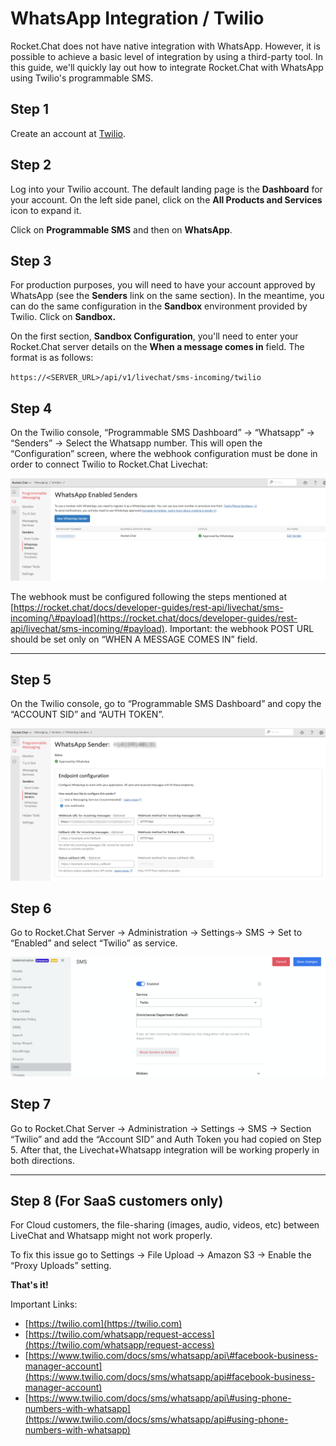 # WhatsApp Integration / Twilio

Rocket.Chat does not have native integration with WhatsApp. However, it is possible to achieve a basic level of integration by using a third-party tool. In this guide, we'll quickly lay out how to integrate Rocket.Chat with WhatsApp using Twilio's programmable SMS.

## Step 1

Create an account at [Twilio](https://twilio.com/whatsapp/request-access).

## Step 2

Log into your Twilio account. The default landing page is the **Dashboard** for your account. On the left side panel, click on the **All Products and Services** icon to expand it.

Click on **Programmable SMS** and then on **WhatsApp**.

## Step 3

For production purposes, you will need to have your account approved by WhatsApp \(see the **Senders** link on the same section\). In the meantime, you can do the same configuration in the **Sandbox** environment provided by Twilio. Click on **Sandbox.**

On the first section, **Sandbox Configuration**, you'll need to enter your Rocket.Chat server details on the **When a message comes in** field. The format is as follows:

`https://<SERVER_URL>/api/v1/livechat/sms-incoming/twilio`

## Step 4

On the Twilio console, “Programmable SMS Dashboard” -&gt; “Whatsapp” -&gt; “Senders” -&gt; Select the Whatsapp number. This will open the “Configuration” screen, where the webhook configuration must be done in order to connect Twilio to Rocket.Chat Livechat:

![](../../../.gitbook/assets/image%20%28198%29.png)

The webhook must be configured following the steps mentioned at [https://rocket.chat/docs/developer-guides/rest-api/livechat/sms-incoming/\#payload](https://rocket.chat/docs/developer-guides/rest-api/livechat/sms-incoming/#payload). Important: the webhook POST URL should be set only on “WHEN A MESSAGE COMES IN” field.  
****

## Step 5

On the Twilio console, go to “Programmable SMS Dashboard” and copy the “ACCOUNT SID” and “AUTH TOKEN”. 

![](../../../.gitbook/assets/image%20%28197%29.png)

## Step 6

Go to Rocket.Chat Server -&gt; Administration -&gt; Settings-&gt; SMS -&gt; Set to “Enabled” and select “Twilio” as service.  


![](../../../.gitbook/assets/image%20%28210%29.png)

## Step 7

Go to Rocket.Chat Server -&gt; Administration -&gt; Settings -&gt; SMS -&gt; Section “Twilio” and add the “Account SID” and Auth Token you had copied on Step 5. After that, the Livechat+Whatsapp integration will be working properly in both directions.  
  
****

## Step 8 \(For SaaS customers only\)

For Cloud customers, the file-sharing \(images, audio, videos, etc\) between LiveChat and Whatsapp might not work properly. 

To fix this issue go to Settings -&gt; File Upload -&gt; Amazon S3 -&gt; Enable the “Proxy Uploads” setting.  


**That's it!**

Important Links:

* [https://twilio.com](https://twilio.com)
* [https://twilio.com/whatsapp/request-access](https://twilio.com/whatsapp/request-access)
* [https://www.twilio.com/docs/sms/whatsapp/api\#facebook-business-manager-account](https://www.twilio.com/docs/sms/whatsapp/api#facebook-business-manager-account)
* [https://www.twilio.com/docs/sms/whatsapp/api\#using-phone-numbers-with-whatsapp](https://www.twilio.com/docs/sms/whatsapp/api#using-phone-numbers-with-whatsapp)

